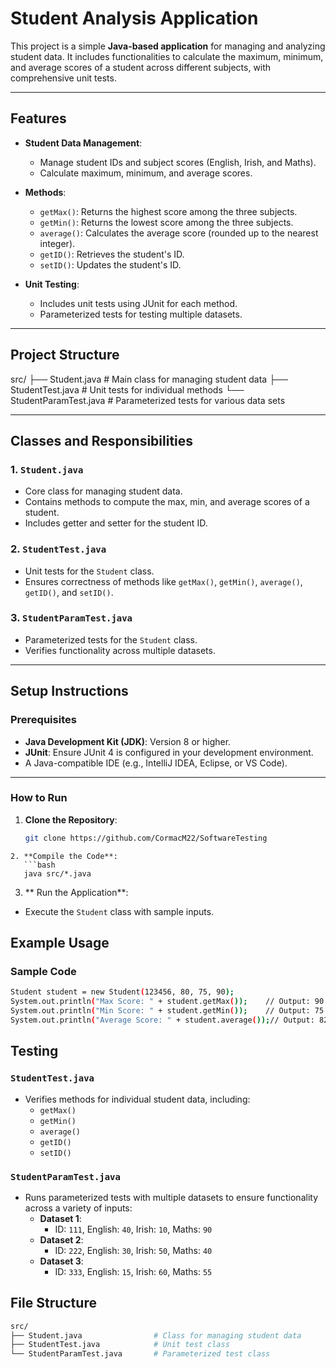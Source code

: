 # Student Analysis Application

This project is a simple **Java-based application** for managing and analyzing student data. It includes functionalities to calculate the maximum, minimum, and average scores of a student across different subjects, with comprehensive unit tests.

---

## Features

- **Student Data Management**:
  - Manage student IDs and subject scores (English, Irish, and Maths).
  - Calculate maximum, minimum, and average scores.

- **Methods**:
  - `getMax()`: Returns the highest score among the three subjects.
  - `getMin()`: Returns the lowest score among the three subjects.
  - `average()`: Calculates the average score (rounded up to the nearest integer).
  - `getID()`: Retrieves the student's ID.
  - `setID()`: Updates the student's ID.

- **Unit Testing**:
  - Includes unit tests using JUnit for each method.
  - Parameterized tests for testing multiple datasets.

---

## Project Structure
src/ ├── Student.java # Main class for managing student data ├── StudentTest.java # Unit tests for individual methods └── StudentParamTest.java # Parameterized tests for various data sets


---

## Classes and Responsibilities

### 1. **`Student.java`**
   - Core class for managing student data.
   - Contains methods to compute the max, min, and average scores of a student.
   - Includes getter and setter for the student ID.

### 2. **`StudentTest.java`**
   - Unit tests for the `Student` class.
   - Ensures correctness of methods like `getMax()`, `getMin()`, `average()`, `getID()`, and `setID()`.

### 3. **`StudentParamTest.java`**
   - Parameterized tests for the `Student` class.
   - Verifies functionality across multiple datasets.

---

## Setup Instructions

### Prerequisites

- **Java Development Kit (JDK)**: Version 8 or higher.
- **JUnit**: Ensure JUnit 4 is configured in your development environment.
- A Java-compatible IDE (e.g., IntelliJ IDEA, Eclipse, or VS Code).

---

### How to Run

1. **Clone the Repository**:
   ```bash
   git clone https://github.com/CormacM22/SoftwareTesting
```
2. **Compile the Code**:
   ```bash
   java src/*.java
```
3. ** Run the Application**:
- Execute the ```Student``` class with sample inputs.

## Example Usage
### Sample Code
```bash
Student student = new Student(123456, 80, 75, 90);
System.out.println("Max Score: " + student.getMax());    // Output: 90
System.out.println("Min Score: " + student.getMin());    // Output: 75
System.out.println("Average Score: " + student.average());// Output: 82
```

## Testing

### **`StudentTest.java`**
- Verifies methods for individual student data, including:
  - `getMax()`
  - `getMin()`
  - `average()`
  - `getID()`
  - `setID()`

### **`StudentParamTest.java`**
- Runs parameterized tests with multiple datasets to ensure functionality across a variety of inputs:
  - **Dataset 1**: 
    - ID: `111`, English: `40`, Irish: `10`, Maths: `90`
  - **Dataset 2**: 
    - ID: `222`, English: `30`, Irish: `50`, Maths: `40`
  - **Dataset 3**: 
    - ID: `333`, English: `15`, Irish: `60`, Maths: `55`
## File Structure
```bash
src/
├── Student.java                # Class for managing student data
├── StudentTest.java            # Unit test class
└── StudentParamTest.java       # Parameterized test class
```
